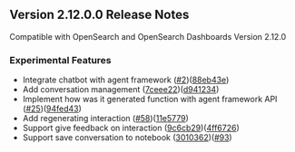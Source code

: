 ## Version 2.12.0.0 Release Notes

Compatible with OpenSearch and OpenSearch Dashboards Version 2.12.0

### Experimental Features

- Integrate chatbot with agent framework ([#2](https://github.com/opensearch-project/dashboards-assistant/pull/2))([88eb43e](https://github.com/opensearch-project/dashboards-assistant/commit/88eb43e))
- Add conversation management ([7ceee22](https://github.com/opensearch-project/dashboards-assistant/commit/7ceee22))([d941234](https://github.com/opensearch-project/dashboards-assistant/commit/d941234))
- Implement how was it generated function with agent framework API ([#25](https://github.com/opensearch-project/dashboards-assistant/pull/25))([94fed43](https://github.com/opensearch-project/dashboards-assistant/commit/94fed43))
- Add regenerating interaction ([#58](https://github.com/opensearch-project/dashboards-assistant/pull/58))([11e5779](https://github.com/opensearch-project/dashboards-assistant/commit/11e5779))
- Support give feedback on interaction ([9c6cb29](https://github.com/opensearch-project/dashboards-assistant/commit/9c6cb29))([4ff6726](https://github.com/opensearch-project/dashboards-assistant/commit/4ff6726))
- Support save conversation to notebook ([3010362](https://github.com/opensearch-project/dashboards-assistant/commit/3010362))([#93](https://github.com/opensearch-project/dashboards-assistant/pull/93))
